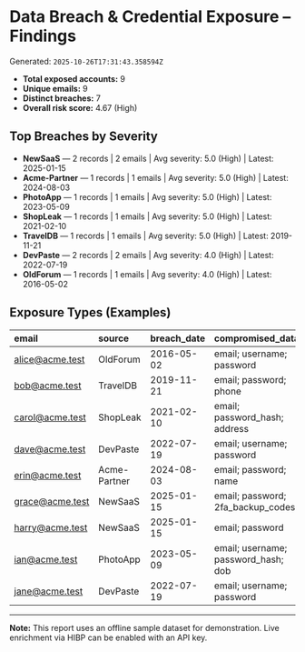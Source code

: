 # Data Breach & Credential Exposure – Findings

Generated: `2025-10-26T17:31:43.358594Z`

- **Total exposed accounts:** 9
- **Unique emails:** 9
- **Distinct breaches:** 7
- **Overall risk score:** 4.67 (High)

## Top Breaches by Severity

- **NewSaaS** — 2 records | 2 emails | Avg severity: 5.0 (High) | Latest: 2025-01-15
- **Acme-Partner** — 1 records | 1 emails | Avg severity: 5.0 (High) | Latest: 2024-08-03
- **PhotoApp** — 1 records | 1 emails | Avg severity: 5.0 (High) | Latest: 2023-05-09
- **ShopLeak** — 1 records | 1 emails | Avg severity: 5.0 (High) | Latest: 2021-02-10
- **TravelDB** — 1 records | 1 emails | Avg severity: 5.0 (High) | Latest: 2019-11-21
- **DevPaste** — 2 records | 2 emails | Avg severity: 4.0 (High) | Latest: 2022-07-19
- **OldForum** — 1 records | 1 emails | Avg severity: 4.0 (High) | Latest: 2016-05-02

## Exposure Types (Examples)

| email           | source       | breach_date   | compromised_data                    |
|:----------------|:-------------|:--------------|:------------------------------------|
| alice@acme.test | OldForum     | 2016-05-02    | email; username; password           |
| bob@acme.test   | TravelDB     | 2019-11-21    | email; password; phone              |
| carol@acme.test | ShopLeak     | 2021-02-10    | email; password_hash; address       |
| dave@acme.test  | DevPaste     | 2022-07-19    | email; username; password           |
| erin@acme.test  | Acme-Partner | 2024-08-03    | email; password; name               |
| grace@acme.test | NewSaaS      | 2025-01-15    | email; password; 2fa_backup_codes   |
| harry@acme.test | NewSaaS      | 2025-01-15    | email; password                     |
| ian@acme.test   | PhotoApp     | 2023-05-09    | email; username; password_hash; dob |
| jane@acme.test  | DevPaste     | 2022-07-19    | email; username; password           |

---
**Note:** This report uses an offline sample dataset for demonstration. Live enrichment via HIBP can be enabled with an API key.